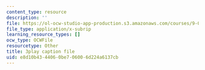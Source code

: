 ```yaml
---
content_type: resource
description: ''
file: https://ol-ocw-studio-app-production.s3.amazonaws.com/courses/9-04-sensory-systems-fall-2013/e8d10b4344060be706006d224a6137cb_A11axifKMtQ.srt
file_type: application/x-subrip
learning_resource_types: []
ocw_type: OCWFile
resourcetype: Other
title: 3play caption file
uid: e8d10b43-4406-0be7-0600-6d224a6137cb
---
```

